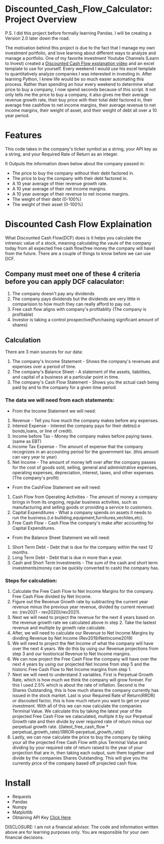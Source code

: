 # Discounted_Cash_Flow_Calculator: Project Overview

P.S. I did this project before formally learning Pandas. I will be creating a Version 2.0 later down the road.

The motivation behind this project is due to the fact that I manage my own investment portfolio, and love learning about different ways to analyze and manage a portfolio. One of my favorite investment Youtube Channels (Learn to Invest) created a [Discounted Cash Flow explanation video](https://www.youtube.com/watch?v=fd_emLLzJnk&list=WL&index=9&t=631s&ab_channel=LearntoInvest) and an excel template to use for yourself. Every weekend I would use his excel template to quantitatively analyze companies I was interested in investing in. After learning Python, I knew life would be so much easier automating this process. Rather than spending an hour every weekend to determine what price to buy a company, I now spend seconds because of this script. It not only tells me the price to buy a company, it also gives me their average revenue growth rate, their buy price with their total debt factored in, their average free cashflow to net income margins, their average revenue to net income margins, their weight of asset, and their weight of debt all over a 10 year period. 


# Features 

This code takes in the company's ticker symbol as a string, your API key as a string, and your Required Rate of Return as an integer.

It Outputs the information down below about the company passed in: 

* The price to buy the company without their debt factored in.
* The price to buy the company with their debt factored in.
* A 10 year average of thier revenue growth rate.
* A 10 year average of their net income margins.
* A 10 year average of their revenue to net income margins.
* The weight of their debt (0-100%)
* The weight of their asset (0-100%)

# Discounted Cash Flow Explaination

What Discounted Cash Flow(DCF) does is it helps you calculate the intrensic value of a stock, meaning calculating the vaule of the company today from all expected free cash flow(free money the company will have) from the future. There are a couple of things to know before we can use DCF.

## Company must meet one of these 4 criteria before you can apply DCF calaculator:
1. The company doesn't pay any dividends
2. The company pays dividends but the dividends are very little in comparision to how much they can really afford to pay out.
3. Free cash flow aligns with company's profitablity (The company is profitable)
4. Investor is taking a control prospective(Purchasing significant amount of shares)

## Calculation

There are 3 main sources for our data:
1. The company's Income Statement - Shows the company's revenues and expenses over a period of time. 
2. The company's Balance Sheet - A statement of the assets, liabilities, and capital of a business at a particular point in time.
3. The company's Cash Flow Statement - Shows you the actual cash being paid by and to the company for a given time period. 

### The data we will need from each statements:

* From the Income Statement we will need:
1. Revenue - Tell you how much the company makes before any expenses.
2. Interest Expense - Interest the company pays for their debts(i.e bonds,loans, or line of credit).
3. Income before Tax - Money the company makes before paying taxes. (same as EBT)
4. Income Tax Expense - The amount of expense that the company recognizes in an accounting period for the government tax. (this amount can vary year to year)
5. Net Income - The amount of money left over after the company passes for the cost of goods sold, selling, general and administrative expenses, operating expenses, depreciation, interest, taxes, and other expenses. (The company's profit)

* From the CashFlow Statement we will need:

1. Cash Flow from Operating Activities - The amount of money a company brings in from its ongoing, regular business activities, such as manufacturing and selling goods or providing a service to customers.
2. Capital Expenditures - What a company spends on assets it needs to run the business.(i.e buillding,equipment,furnitures,vechiles,etc).
3. Free Cash Flow - Cash Flow the company's make after accounting for Capital Expenditures. 

* From the Balance Sheet Statement we will need:

1. Short Term Debt - Debt that is due for the company within the next 12 months.
2. Long Term Debt - Debt that is due in more than a year.
3. Cash and Short Term Investments - The sum of the cash and short term investments(money can be quickly converted to cash) the company has.

### Steps for calculation:

1. Calculate the Free Cash Flow to Net Income Margins for the company. Free Cash Flow divided by Net Income.
2. Figure out the Revenue Growth rate by subtracting the current year revenue minus the previous year revenue, divided by current revenue) ex: (rev2021 - rev2020)/rev2021).
3. Next we will need to project the revenue for the next 4 years based on the revenue growth rate we calculated above in step 2. Take the lastest revenue and multiple by growth rate calculate. 
4.  After, we will need to calculate our Revenue to Net Income Margins by dividing Revenue by Net Income (Rev2019/NetIncome2019)
5.  We will need to project the Net Income of what the company will have over the next 4 years. We do this by using our Revenue projections from step 3 and our hostiorical Revenue to Net Income margins.
6.  We can now project the Free Cash Flow the company will have over the next 4 years by using our projected Net Income from step 5 and the historic Free Cash Flow to Net Income margins from step 1.
7.  Next we will need to understand 3 variables. First is Perpetual Growth Rate, which is how much we think the company will grow forever. For this I used 2.5% which is about the rate of inflation. Second is the Shares Outstanding, this is how much shares the company currently has issued in the stock market. Last is your Required Rate of Return(RROR) or discouted factor, this is how much return you want to get on your investment. With all of this we can now calculate the companies Terminal Value. We calculate this by taking the latest year of the projected Free Cash Flow we calaculated, multiple it by our Perpetual Growth rate and then divide by over required rate of return minus our perpetual growth rate. ((latest_free_cash_flow * perpetual_growth_rate)/(RROR-perpetual_growth_rate))
8.  Lastly, we can now calculate the price to buy the company by taking your all the projected Free Cash Flow with plus Terminal Value and dividing by your required rate of return raised to the year of your projection that are in, then taking each output, sum them together and divide by the companies Shares Outstanding. This will give you the currently price of the company based off projected cash flow.

# Install 

* Requests
* Pandas
* Numpy
* Matplotlib
* Obtaining API Key [Click Here](https://financialmodelingprep.com/developer/docs/)

DISCLOSURE: I am not a financial advisor. The code and information written above are for learning purposes only. You are responsible for your own financial decisions.
